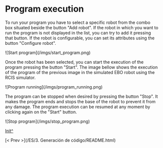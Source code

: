<a name="Init"></a>

# Program execution

To run your program you have to select a specific robot from the combo box situated beside the button "Add robot". If the robot in which you want to run the program is not displayed in the list, you can try to add it pressing that button. If the robot is configurable, you can set its attributes using the button "Configure robot".

 ![Start program](<sharepath>/imgs/start_program.png)

Once the robot has been selected, you can start the execution of the program pressing the button "Start". The image bellow shows the execution of the program of the previous image in the simulated EBO robot using the RCIS simulator.

 ![Program running](<sharepath>/imgs/program_running.png)
 
 The program can be stopped when desired by pressing the button "Stop". It makes the program ends and stops the base of the robot to prevent it from any damage. The program execution can be resumed at any moment by clicking again on the "Start" button.
 
 ![Stop program](<sharepath>/imgs/stop_program.png) 
 
[Init^](#Init)

[< Prev >](<hidepath>/ES/3. Generación de código/README.html)
